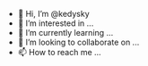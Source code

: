 - 👋 Hi, I’m @kedysky
- 👀 I’m interested in ...
- 🌱 I’m currently learning ...
- 💞️ I’m looking to collaborate on ...
- 📫 How to reach me ...

<!---
kedysky/kedysky is a ✨ special ✨ repository because its `README.md` (this file) appears on your GitHub profile.
You can click the Preview link to take a look at your changes.
--->
